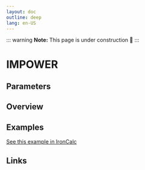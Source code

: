 ```yaml
---
layout: doc
outline: deep
lang: en-US
---
```


::: warning
**Note:** This page is under construction 🚧
:::

# IMPOWER

## Parameters

## Overview

## Examples

[See this example in IronCalc](https://app.ironcalc.com/?filename=impower)

## Links